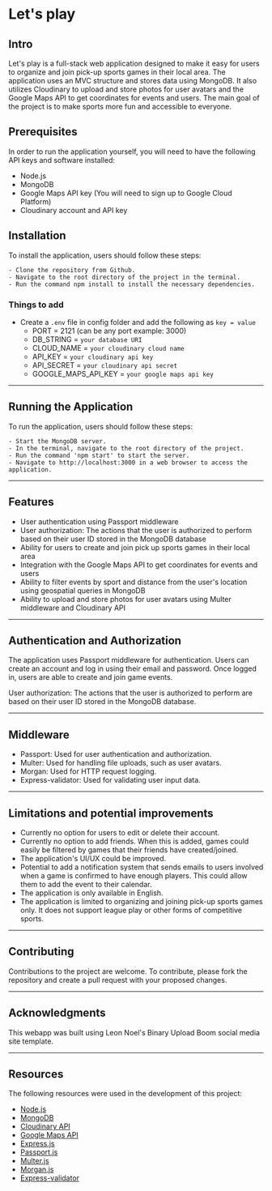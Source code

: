 # Let's play
## Intro
Let's play is a full-stack web application designed to make it easy for users to organize and join pick-up sports games in their local area. The application uses an MVC structure and stores data using MongoDB. It also utilizes Cloudinary to upload and store photos for user avatars and the Google Maps API to get coordinates for events and users. The main goal of the project is to make sports more fun and accessible to everyone. 

## Prerequisites

In order to run the application yourself, you will need to have the following API keys and software installed:

  - Node.js
  - MongoDB
  - Google Maps API key (You will need to sign up to Google Cloud Platform)
  - Cloudinary account and API key

## Installation

To install the application, users should follow these steps:

    - Clone the repository from Github.
    - Navigate to the root directory of the project in the terminal.
    - Run the command npm install to install the necessary dependencies.

### Things to add

  - Create a `.env` file in config folder and add the following as `key = value`
    - PORT = 2121 (can be any port example: 3000)
    - DB_STRING = `your database URI`
    - CLOUD_NAME = `your cloudinary cloud name`
    - API_KEY = `your cloudinary api key`
    - API_SECRET = `your cloudinary api secret`
    - GOOGLE_MAPS_API_KEY = `your google maps api key`

---

## Running the Application

To run the application, users should follow these steps:

    - Start the MongoDB server.
    - In the terminal, navigate to the root directory of the project.
    - Run the command 'npm start' to start the server.
    - Navigate to http://localhost:3000 in a web browser to access the application.

---
## Features


  - User authentication using Passport middleware
  - User authorization: The actions that the user is authorized to perform based on their user ID stored in the MongoDB database
  - Ability for users to create and join pick up sports games in their local area
  - Integration with the Google Maps API to get coordinates for events and users
  - Ability to filter events by sport and distance from the user's location using geospatial queries in MongoDB
  - Ability to upload and store photos for user avatars using Multer middleware and Cloudinary API
    
---

## Authentication and Authorization

The application uses Passport middleware for authentication. Users can create an account and log in using their email and password. Once logged in, users are able to create and join game events. 

User authorization: The actions that the user is authorized to perform are based on their user ID stored in the MongoDB database.

---
## Middleware

  - Passport: Used for user authentication and authorization.
  - Multer: Used for handling file uploads, such as user avatars.
  - Morgan: Used for HTTP request logging.
  - Express-validator: Used for validating user input data.

---
## Limitations and potential improvements

  - Currently no option for users to edit or delete their account.
  - Currently no option to add friends. When this is added, games could easily be filtered by games that their friends have created/joined. 
  - The application's UI/UX could be improved.
  - Potential to add a notification system that sends emails to users involved when a game is confirmed to have enough players. This could allow them to add the event to their calendar.
  - The application is only available in English.
  - The application is limited to organizing and joining pick-up sports games only. It does not support league play or other forms of competitive sports. 

---
## Contributing

Contributions to the project are welcome. To contribute, please fork the repository and create a pull request with your proposed changes.

---
## Acknowledgments
This webapp was built using Leon Noel's Binary Upload Boom social media site template. 

---
## Resources

The following resources were used in the development of this project:

- [Node.js](https://nodejs.org/en/)
- [MongoDB](https://www.mongodb.com/)
- [Cloudinary API](https://cloudinary.com/documentation)
- [Google Maps API](https://developers.google.com/maps/documentation)
- [Express.js](https://expressjs.com/)
- [Passport.js](http://www.passportjs.org/)
- [Multer.js](https://www.npmjs.com/package/multer)
- [Morgan.js](https://www.npmjs.com/package/morgan)
- [Express-validator](https://express-validator.github.io/docs/)